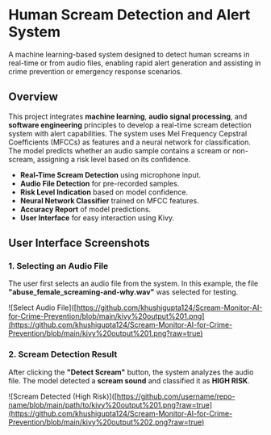 # Human Scream Detection and Alert System 

A machine learning-based system designed to detect human screams in real-time or from audio files, enabling rapid alert generation and assisting in crime prevention or emergency response scenarios.

##  Overview

This project integrates **machine learning**, **audio signal processing**, and **software engineering** principles to develop a real-time scream detection system with alert capabilities. The system uses Mel Frequency Cepstral Coefficients (MFCCs) as features and a neural network for classification. The model predicts whether an audio sample contains a scream or non-scream, assigning a risk level based on its confidence.

-  **Real-Time Scream Detection** using microphone input.
-  **Audio File Detection** for pre-recorded samples.
-  **Risk Level Indication** based on model confidence.
-  **Neural Network Classifier** trained on MFCC features.
-  **Accuracy Report** of model predictions.
-  **User Interface** for easy interaction using Kivy.

## User Interface Screenshots

### 1. Selecting an Audio File
The user first selects an audio file from the system. In this example, the file **"abuse_female_screaming-and-why.wav"** was selected for testing.

![Select Audio File]([https://github.com/khushigupta124/Scream-Monitor-AI-for-Crime-Prevention/blob/main/kivy%20output%201.png](https://github.com/khushigupta124/Scream-Monitor-AI-for-Crime-Prevention/blob/main/kivy%20output%201.png?raw=true)

### 2. Scream Detection Result
After clicking the **"Detect Scream"** button, the system analyzes the audio file. The model detected a **scream sound** and classified it as **HIGH RISK**.

![Scream Detected (High Risk)]([https://github.com/username/repo-name/blob/main/path/to/kivy%20output%201.png?raw=true](https://github.com/khushigupta124/Scream-Monitor-AI-for-Crime-Prevention/blob/main/kivy%20output%202.png?raw=true)
